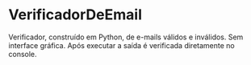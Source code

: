 # VerificadorDeEmail
Verificador, construído em Python, de e-mails válidos e inválidos. Sem interface gráfica. Após executar a saída é verificada diretamente no console.
